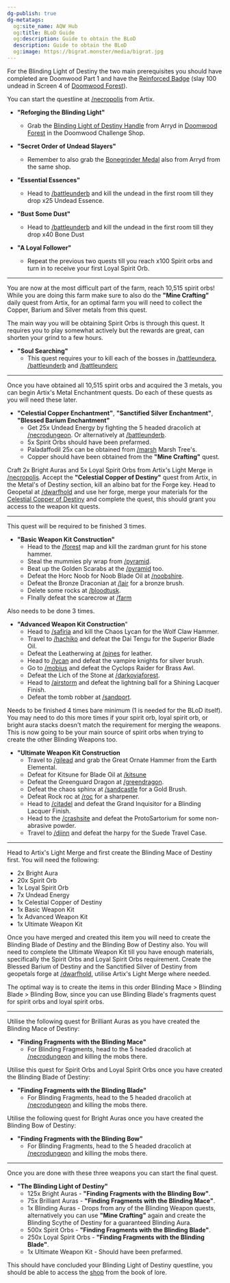 ```yaml
---
dg-publish: true
dg-metatags:
  og:site_name: AQW Hub
  og:title: BLoD Guide
  og:description: Guide to obtain the BLoD
  description: Guide to obtain the BLoD
  og:image: https://bigrat.monster/media/bigrat.jpg
---
```

For the Blinding Light of Destiny the two main prerequisites you should have completed are Doomwood Part 1 and have the [Reinforced Badge](http://aqwwiki.wikidot.com/bolbadge:20) (slay 100 undead in Screen 4 of [Doomwood Forest](http://aqwwiki.wikidot.com/doomwood-forest)). 

You can start the questline at [/necropolis](http://aqwwiki.wikidot.com/necropolis) from Artix.

- **"Reforging the Blinding Light"**
	- Grab the [Blinding Light of Destiny Handle](http://aqwwiki.wikidot.com/blinding-light-of-destiny-handle) from Arryd in [Doomwood Forest](http://aqwwiki.wikidot.com/doomwood-forest) in the Doomwood Challenge Shop. 

- **"Secret Order of Undead Slayers"**
	- Remember to also grab the [Bonegrinder Medal](http://aqwwiki.wikidot.com/bonegrinder-medal) also from Arryd from the same shop.

- **"Essential Essences"**
	- Head to [/battleunderb](http://aqwwiki.wikidot.com/battle-under-b) and kill the undead in the first room till they drop x25 Undead Essence.

- **"Bust Some Dust"**
	- Head to [/battleunderb](http://aqwwiki.wikidot.com/battle-under-b) and kill the undead in the first room till they drop x40 Bone Dust

- **"A Loyal Follower"**
	- Repeat the previous two quests till you reach x100 Spirit orbs and turn in to receive your first Loyal Spirit Orb.

---

You are now at the most difficult part of the farm, reach 10,515 spirit orbs! While you are doing this farm make sure to also do the **"Mine Crafting"** daily quest from Artix, for an optimal farm you will need to collect the Copper, Barium and Silver metals from this quest. 

The main way you will be obtaining Spirit Orbs is through this quest. It requires you to play somewhat actively but the rewards are great, can shorten your grind to a few hours.
- **"Soul Searching"**
	- This quest requires your to kill each of the bosses in [/battleundera](http://aqwwiki.wikidot.com/battle-under), [/battleunderb](http://aqwwiki.wikidot.com/battle-under-b) and [/battleunderc](http://aqwwiki.wikidot.com/battle-under-c)

---

Once you have obtained all 10,515 spirit orbs and acquired the 3 metals, you can begin Artix's Metal Enchantment quests. Do each of these quests as you will need these later.
- **"Celestial Copper Enchantment"**, **"Sanctified Silver Enchantment"**, **"Blessed Barium Enchantment"**
	- Get 25x Undead Energy by fighting the 5 headed dracolich at [/necrodungeon](http://aqwwiki.wikidot.com/necropolis-dungeon). Or alternatively at [/battleunderb](http://aqwwiki.wikidot.com/battle-under-b).
	- 5x Spirit Orbs should have been prefarmed.
	- Paladaffodil 25x can be obtained from [/marsh](http://aqwwiki.wikidot.com/marsh) Marsh Tree's.
	- Copper should have been obtained from the **"Mine Crafting"** quest.

Craft 2x Bright Auras and 5x Loyal Spirit Orbs from Artix's Light Merge in [/necropolis](http://aqwwiki.wikidot.com/necropolis).
Accept the **"Celestial Copper of Destiny"** quest from Artix, in the Metal's of Destiny section, kill an albino bat for the Forge key.
Head to Geopetal at [/dwarfhold](http://aqwwiki.wikidot.com/dwarfhold-keep) and use her forge, merge your materials for the [Celestial Copper of Destiny](http://aqwwiki.wikidot.com/celestial-copper-of-destiny) and complete the quest, this should grant you access to the weapon kit quests.

---

This quest will be required to be finished 3 times.
- **"Basic Weapon Kit Construction"**
	- Head to the [/forest](http://aqwwiki.wikidot.com/forest) map and kill the zardman grunt for his stone hammer.
	- Steal the mummies ply wrap from [/pyramid](http://aqwwiki.wikidot.com/sek-duat-pyramids).
	- Beat up the Golden Scarabs at the [/pyramid](http://aqwwiki.wikidot.com/sek-duat-pyramids) too.
	- Defeat the Horc Noob for Noob Blade Oil at [/noobshire](http://aqwwiki.wikidot.com/noobshire).
	- Defeat the Bronze Draconian at [/lair](http://aqwwiki.wikidot.com/vasalkar-s-lair) for a bronze brush.
	- Delete some rocks at [/bloodtusk](http://aqwwiki.wikidot.com/bloodtusk-ravine).
	- FInally defeat the scarecrow at [/farm](http://aqwwiki.wikidot.com/farm)

Also needs to be done 3 times.
- **"Advanced Weapon Kit Construction**"
	- Head to [/safiria](http://aqwwiki.wikidot.com/safiria-s-castle-location) and kill the Chaos Lycan for the Wolf Claw Hammer.
	- Travel to [/hachiko](http://aqwwiki.wikidot.com/hachiko-hotel-location) and defeat the Dai Tengu for the Superior Blade Oil.
	- Defeat the Leatherwing at [/pines](http://aqwwiki.wikidot.com/pinewood-forest) for leather.
	- Head to [/lycan](http://aqwwiki.wikidot.com/lycan-ridge) and defeat the vampire knights for silver brush.
	- Go to [/mobius](http://aqwwiki.wikidot.com/mobius) and defeat the Cyclops Raider for Brass Awl.
	- Defeat the Lich of the Stone at [/darkoviaforest](http://aqwwiki.wikidot.com/darkovia-forest).
	- Head to [/airstorm](http://aqwwiki.wikidot.com/air-storm) and defeat the lightning ball for a Shining Lacquer Finish.
	- Defeat the tomb robber at [/sandport](http://aqwwiki.wikidot.com/sandsea-port).

Needs to be finished 4 times bare minimum (1 is needed for the BLoD itself). You may need to do this more times if your spirit orb, loyal spirit orb, or bright aura stacks doesn't match the requirement for merging the weapons. This is now going to be your main source of spirit orbs when trying to create the other Blinding Weapons too.
- **"Ultimate Weapon Kit Construction**
	- Travel to [/gilead](http://aqwwiki.wikidot.com/ruins-of-great-gilead) and grab the Great Ornate Hammer from the Earth Elemental.
	- Defeat for Kitsune for Blade Oil at [/kitsune](http://aqwwiki.wikidot.com/kitsune-s-lair)
	- Defeat the Greenguard Dragon at [/greendragon](http://aqwwiki.wikidot.com/greenguard-dragon-s-lair).
	- Defeat the chaos sphinx at [/sandcastle](http://aqwwiki.wikidot.com/sand-castle) for a Gold Brush.
	- Defeat Rock roc at [/roc](http://aqwwiki.wikidot.com/rock-roc-location) for a sharpener.
	- Head to [/citadel](http://aqwwiki.wikidot.com/citadel) and defeat the Grand Inquisitor for a Blinding Lacquer Finish.
	- Head to the [/crashsite](http://aqwwiki.wikidot.com/dwakel-crash-site) and defeat the ProtoSartorium for some non-abrasive powder.
	- Travel to [/djinn](http://aqwwiki.wikidot.com/djinn) and defeat the harpy for the Suede Travel Case.

---

Head to Artix's Light Merge and first create the Blinding Mace of Destiny first. You will need the following:
- 2x Bright Aura
- 20x Spirit Orb
- 1x Loyal Spirit Orb
- 7x Undead Energy
- 1x Celestial Copper of Destiny
- 1x Basic Weapon Kit
- 1x Advanced Weapon Kit
- 1x Ultimate Weapon Kit

Once you have merged and created this item you will need to create the Blinding Blade of Destiny and the Blinding Bow of Destiny also. You will need to complete the Ultimate Weapon Kit till you have enough materials, specifically the Spirit Orbs and Loyal Spirit Orbs requirement. Create the Blessed Barium of Destiny and the Sanctified Silver of Destiny from geopetals forge at [/dwarfhold](http://aqwwiki.wikidot.com/dwarfhold-keep), utilise Artix's Light Merge where needed. 

The optimal way is to create the items in this order Blinding Mace > Blinding Blade > Blinding Bow, since you can use Blinding Blade's fragments quest for spirit orbs and loyal spirit orbs. 

---

Utilise the following quest for Brilliant Auras as you have created the Blinding Mace of Destiny:
- **"Finding Fragments with the Blinding Mace"**
	- For Blinding Fragments, head to the 5 headed dracolich at [/necrodungeon](http://aqwwiki.wikidot.com/necropolis-dungeon) and killing the mobs there.

Utilise this quest for Spirit Orbs and Loyal Spirit Orbs once you have created the Blinding Blade of Destiny:
- **"Finding Fragments with the Blinding Blade"**
	- For Blinding Fragments, head to the 5 headed dracolich at [/necrodungeon](http://aqwwiki.wikidot.com/necropolis-dungeon) and killing the mobs there.

Utilise the following quest for Bright Auras once you have created the Blinding Bow of Destiny:
- **"Finding Fragments with the Blinding Bow"**
	- For Blinding Fragments, head to the 5 headed dracolich at [/necrodungeon](http://aqwwiki.wikidot.com/necropolis-dungeon) and killing the mobs there.

---

Once you are done with these three weapons you can start the final quest.

- **"The Blinding Light of Destiny"**
	- 125x Bright Auras - **"Finding Fragments with the Blinding Bow"**.
	- 75x Brilliant Auras - **"Finding Fragments with the Blinding Mace"**.
	- 1x Blinding Auras - Drops from any of the Blinding Weapon quests, alternatively you can use **"Mine Crafting"** again and create the Blinding Scythe of Destiny for a guaranteed Blinding Aura.
	- 500x Spirit Orbs - **"Finding Fragments with the Blinding Blade"**.
	- 250x Loyal Spirit Orbs - **"Finding Fragments with the Blinding Blade"**.
	- 1x Ultimate Weapon Kit - Should have been prefarmed.

This should have concluded your Blinding Light of Destiny questline, you should be able to access the [shop](http://aqwwiki.wikidot.com/blinding-light-of-destiny-shop) from the book of lore. 


